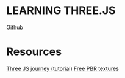 # LEARNING THREE.JS

[Github](https://github.com/mrdoob/three.js)


# Resources
[Three JS journey (tutorial)](https://threejs-journey.com)
[Free PBR textures](https://3dtextures.me)